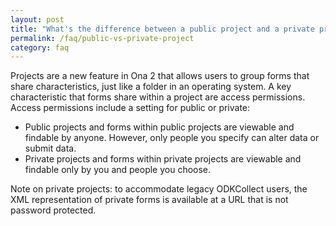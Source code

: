 ```yaml
---
layout: post
title: "What's the difference between a public project and a private project?"
permalink: /faq/public-vs-private-project
category: faq
---
```


Projects are a new feature in Ona 2 that allows users to group forms that share characteristics, just like a folder in an operating system. A key characteristic that forms share within a project are access permissions. Access permissions include a setting for public or private:

- Public projects and forms within public projects are viewable and findable by anyone. However, only people you specify can alter data or submit data.
- Private projects and forms within private projects are viewable and findable only by you and people you choose.

Note on private projects: to accommodate legacy ODKCollect users, the XML representation of private forms is available at a URL that is not password protected.